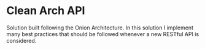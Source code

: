 # Clean Arch API
Solution built following the Onion Architecture.
In this solution I implement many best practices that should be followed whenever a new RESTful API is considered.
